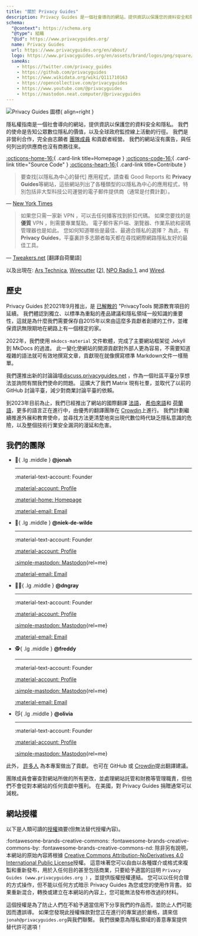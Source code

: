 ```yaml
---
title: "關於 Privacy Guides"
description: Privacy Guides 是一個社會導向的網站，提供資訊以保護您的資料安全和隱私。
schema:
  "@context": https://schema.org
  "@type": 組織
  "@id": https://www.privacyguides.org/
  name: Privacy Guides
  url: https://www.privacyguides.org/en/about/
  logo: https://www.privacyguides.org/en/assets/brand/logos/png/square/pg-yellow.png
  sameAs:
    - https://twitter.com/privacy_guides
    - https://github.com/privacyguides
    - https://www.wikidata.org/wiki/Q111710163
    - https://opencollective.com/privacyguides
    - https://www.youtube.com/@privacyguides
    - https://mastodon.neat.computer/@privacyguides
---
```


![Privacy Guides 圖標](../assets/brand/logos/png/square/pg-yellow.png){ align=right }

隱私權指南是一個社會導向的網站，提供資訊以保護您的資料安全和隱私。 我們的使命是告知公眾數位隱私的價值，以及全球政府監控線上活動的行徑。 我們是非營利合作，完全由志願者 [團隊成員](https://discuss.privacyguides.net/g/team) 和貢獻者經營。 我們的網站沒有廣告，與任何列出的供應商也沒有商務往來。

[:octicons-home-16:](https://www.privacyguides.org){ .card-link title=Homepage }
[:octicons-code-16:](https://github.com/privacyguides/privacyguides.org){ .card-link title="Source Code" }
[:octicons-heart-16:](donate.md){ .card-link title=Contribute }

> 要查找[以隱私為中心的替代] 應用程式，請查看 Good Reports 和 **Privacy Guides**等網站，這些網站列出了各種類型的以隱私為中心的應用程式，特別包括非大型科技公司運營的電子郵件提供商（通常是付費計劃）。

— [New York Times](https://nytimes.com/wirecutter/guides/online-security-social-media-privacy)

> 如果您只需一家新 VPN ，可以去任何播客找到折扣代碼。 如果您要找的是 **優質** VPN ，則需要專業幫助。 電子郵件客戶端、瀏覽器、作業系統和密碼管理器也是如此。 您如何知道哪些是最佳、最適合隱私的選擇？ 為此，有 **Privacy Guides**，平臺裏許多志願者每天都在尋找網際網路隱私友好的最佳工具。

— [Tweakers.net](https://tweakers.net/reviews/10568/op-zoek-naar-privacyvriendelijke-tools-niek-de-wilde-van-privacy-guides.html) [翻譯自荷蘭語]

以及出現在: [Ars Technica](https://arstechnica.com/gadgets/2022/02/is-firefox-ok), [Wirecutter](https://nytimes.com/wirecutter/guides/practical-guide-to-securing-windows-pc) [[2](https://nytimes.com/wirecutter/guides/practical-guide-to-securing-your-mac)], [NPO Radio 1](https://nporadio1.nl/nieuws/binnenland/8eaff3a2-8b29-4f63-9b74-36d2b28b1fe1/ooit-online-eens-wat-doms-geplaatst-ga-jezelf-eens-googlen-en-kijk-dan-wat-je-tegenkomt), and [Wired](https://wired.com/story/firefox-mozilla-2022).

## 歷史

Privacy Guides 於2021年9月推出，是 [已解散的](privacytools.md) "PrivacyTools 開源教育項目的延續。 我們體認到獨立、以標準為重點的產品建議和隱私領域一般知識的重要性，這就是為什麼我們需要保存自2015年以來由這麼多貢獻者創建的工作，並確保資訊無限期地在網路上有一個穩定的家。

2022年，我們使用 `mkdocs-material` 文件軟體，完成了主要網站框架從 Jekyll 到 MkDocs 的過渡。 此一變化使網站的開源貢獻對外部人更為容易，不需要知道複雜的語法就可有效地撰寫文章，貢獻現在就像撰寫標準 Markdown文件一樣簡單。

我們還推出新的討論論壇[discuss.privacyguides.net](https://discuss.privacyguides.net) ，作為一個社區平臺分享想法並詢問有關我們使命的問題。 這擴大了我們 Matrix 現有社羣，並取代了以前的 GitHub 討論平臺，減少對商業討論平臺的依賴。

到2023年目前為止，我們已經推出了網站的國際翻譯 [法語](/fr/)， [希伯來語](/he/)和 [荷蘭語](/nl/)，更多的語言正在進行中，由優秀的翻譯團隊在 [Crowdin](https://crowdin.com/project/privacyguides)上進行。 我們計劃繼續推進外展和教育使命，並尋找方法更清楚地突出現代數位時代缺乏隱私意識的危險，以及整個技術行業安全漏洞的漫延和危害。

## 我們的團隊
<!-- markdownlint-disable MD030 -->

<div class="grid cards" markdown>
<!--  Every team member should have a unique emoji.
      Team member cards should include ONLY the following links:
      - Discourse Profile
      - ONE Link of team member's choice
      - Email if applicable
      This is to keep it fair and not spammy, especially as we grow.
-->

-   :robot:{ .lg .middle } **@jonah**

    ---

    :material-text-account: Founder

    [:material-account: Profile](https://discuss.privacyguides.net/u/jonah)

    [:material-home: Homepage](https://www.jonaharagon.com)

    [:material-email: Email](mailto:jonah@privacyguides.org)

-   :cactus:{ .lg .middle } **@niek-de-wilde**

    ---

    :material-text-account: Founder

    [:material-account: Profile](https://discuss.privacyguides.net/u/Niek-de-Wilde)

    [:simple-mastodon: Mastodon](https://mastodon.social/@blacklight447 "@blacklight447@mastodon.social"){rel=me}

    [:material-email: Email](mailto:niekdewilde@privacyguides.org)

-   :polar_bear:{ .lg .middle } **@dngray**

    ---

    :material-text-account: Founder

    [:material-account: Profile](https://discuss.privacyguides.net/u/dngray)

    [:simple-mastodon: Mastodon](https://mastodon.social/@dngray "@dngray@mastodon.social"){rel=me}

    [:material-email: Email](mailto:dngray@privacyguides.org)

-   :detective:{ .lg .middle } **@freddy**

    ---

    :material-text-account: Founder

    [:material-account: Profile](https://discuss.privacyguides.net/u/freddy)

    [:simple-mastodon: Mastodon](https://social.lol/@freddy "@freddy@social.lol"){rel=me}

    [:material-email: Email](mailto:freddy@privacyguides.org)

-   :smirk_cat:{ .lg .middle } **@olivia**

    ---

    :material-text-account: Founder

    [:material-account: Profile](https://discuss.privacyguides.net/u/olivia)

    [:simple-mastodon: Mastodon](https://mastodon.neat.computer/@oliviablob "@oliviablob@neat.computer"){rel=me}

</div>

此外， [許多人](https://github.com/privacyguides/privacyguides.org/graphs/contributors) 為本專案做出了貢獻。 也可在 GitHub 或 [Crowdin](https://crowdin.com/project/privacyguides)提出翻譯建議。

團隊成員會審查對網站所做的所有更改，並處理網站託管和財務等管理職責，但他們不會從對本網站的任何貢獻中獲利。 在美國，對 Privacy Guides 捐贈通常可以減稅。

## 網站授權

<div class="admonition danger" markdown>

以下是人類可讀的[授權](/license)摘要(但無法替代授權內容)。

</div>

:fontawesome-brands-creative-commons: :fontawesome-brands-creative-commons-by: :fontawesome-brands-creative-commons-nd: 除非另有說明，本網站的原始內容將根據 [Creative Commons Attribution-NoDerivatives 4.0 International Public License](https://github.com/privacyguides/privacyguides.org/blob/main/LICENSE)授權。 這意味著您可以自由以各種媒介或格式來複製和重新發布，用於入任何目的甚至包括商業，只要給予適當的註明 `Privacy Guides (www.privacyguides.org )` ，並提供版權授權連結。 您可以以任何合理的方式操作，但不能以任何方式暗示 Privacy Guides 為您或您的使用作背書。 如果重新混合，轉換或建立在本網站的內容上，您可能無法發布修改過的材料。

這個授權是為了防止人們在不給予適當信用下分享我們的作品而，並防止人們可能因而遭誤導。 如果您發現此授權條款對您正在進行的專案過於嚴格，請來信`jonah@privacyguides.org`與我們聯繫。 我們很樂意為隱私領域的善意專案提供替代許可選項！
